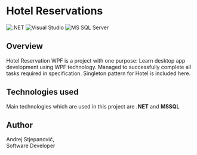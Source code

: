 # Hotel Reservations
![.NET](https://img.shields.io/badge/.NET-512BD4?logo=.net&logoColor=white)
![Visual Studio](https://img.shields.io/badge/Visual%20Studio-5C2D91?logo=visual-studio&logoColor=white)
![MS SQL Server](https://img.shields.io/badge/Microsoft%20SQL%20Server-CC2927?logo=microsoft-sql-server&logoColor=white)

## Overview
Hotel Reservation WPF is a project with one purpose: Learn desktop app development using WPF technology. Managed to successfully complete all tasks required in specification. Singleton pattern for Hotel is included here.

## Technologies used
Main technologies which are used in this project are **.NET** and **MSSQL**

## Author
Andrej Stjepanović,  
Software Developer
